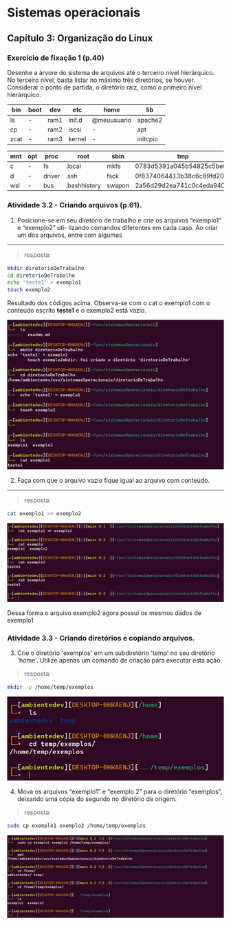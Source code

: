 # Sistemas operacionais

## Capítulo 3: Organização do Linux

### Exercício de fixação 1 (p.40)

Desenhe a árvore do sistema de arquivos até o terceiro nível hierárquico. No terceiro nível,
basta listar no máximo três diretórios, se houver. Considerar o ponto de partida, o diretório
raiz, como o primeiro nível hierárquico.

| bin  | boot | dev   | etc    | home        | lib      |
|------|------|-------|--------|------------|----------|
| ls   | -    | ram1  | init.d | @meuusuario | apache2  |
| cp   | -    | ram2  | iscsi  | -          | apt      |
| zcat | -    | ram3  | kernel | -          | initcpio |


| mnt | opt      | proc        | root   | sbin | tmp               | usr      | var      |
|-----|---------|-------------|--------|------|-------------------|---------|---------|
| c   | -       | fs          | .local | mkfs | 0783d5391a045b54825c5be00 | bin     | backups |
| d   | -       | driver      | .ssh   | fsck | 0f8374064413b38c6c89fd200 | lib     | cache   |
| wsl | -       | bus         | .bashhistory | swapon | 2a56d29d2ea741c0c4eda9400 | include | opt     |

### Atividade 3.2 - Criando arquivos (p.61).
1. Posicione-se em seu diretório de trabalho e crie os arquivos “exemplo1” e “exemplo2” uti-
lizando comandos diferentes em cada caso. Ao criar um dos arquivos, entre com algumas

---

> resposta:

~~~bash
mkdir diretorioDeTrabalho
cd diretorioDeTrabalho
echo 'teste1' > exemplo1
touch exemplo2
~~~

Resultado dos códigos acima. Observa-se com o cat o exemplo1 com o conteúdo escrito __teste1__ e o exemplo2 está vazio.

![print do resultado do código](assets/3.2%20p.61%20N1.jpg)

2. Faça com que o arquivo vazio fique igual ao arquivo com conteúdo.

---

>resposta:

~~~bash
cat exemplo1 >> exemplo2
~~~

![print do resultado do código](assets/3.2%20p.61%20N2.jpg)

Dessa forma o arquivo exemplo2 agora possui os mesmos dados de exemplo1

### Atividade 3.3 - Criando diretórios e copiando arquivos.

3. Crie o diretório 'exemplos' em um subdiretório 'temp' no seu diretório 'home'. Utilize apenas um comando de criação para executar esta ação.

> resposta:

~~~bash
mkdir -p /home/temp/exemplos
~~~

![print do resultado do código](assets/3.3%20p.61%20N3.jpg)

4. Mova os arquivos “exemplo1” e “exemplo 2” para o diretório “exemplos”, deixando uma
cópia do segundo no diretório de origem.

> resposta:

~~~bash
sudo cp exemplo1 exemplo2 /home/temp/exemplos
~~~

![print do resultado do código](assets/3.3%20p.61%20N4.jpg)